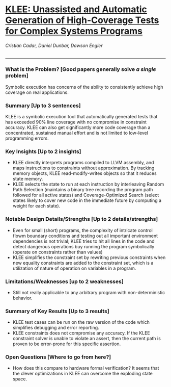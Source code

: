 # [KLEE: Unassisted and Automatic Generation of High-Coverage Tests for Complex Systems Programs](https://llvm.org/pubs/2008-12-OSDI-KLEE.pdf)

###### Cristian Cadar, Daniel Dunbar, Dawson Engler

---

### What is the Problem? [Good papers generally solve *a single* problem]

Symbolic execution has concerns of the ability to consistently achieve high coverage on real applications. 

### Summary [Up to 3 sentences]
KLEE is a symbolic execution tool that automatically generated tests that has exceeded 90% line coverage with no compromise in constraint accuracy. KLEE can also get significantly more code coverage than a concentrated, sustained manual effort and is not limited to low-level programming errors.

### Key Insights [Up to 2 insights]

- KLEE directly interprets programs compiled to LLVM assembly, and maps instructions to constraints without approximation. By tracking memory objects, KLEE read-modify-writes objects so that it reduces state memory.
- KLEE selects the state to run at each instruction by interleaving Random Path Selection (maintains a binary tree recording the program path followed for all active states) and Coverage-Optimized Search (select states likely to cover new code in the immediate future by computing a weight for each state).

### Notable Design Details/Strengths [Up to 2 details/strengths]

- Even for small (short) programs, the complexity of intricate control flowm boundary conditions and testing out all important environment dependencies is not trivial; KLEE tries to hit all lines in the code and detect dangerous operations buy running the program symbolically (operate on constraints rather than values)
- KLEE simplifies the constraint set by rewriting previous constraints when new equality constraints are added to the constraint set, which is a utilization of nature of operation on variables in a program.

### Limitations/Weaknesses [up to 2 weaknesses]

- Still not really applicable to any arbitrary program with non-deterministic behavior. 

### Summary of Key Results [Up to 3 results]

- KLEE test cases can be run on the raw version of the code which simplifies debugging and error reporting.
- KLEE constraints does not compromise any accuracy. If the KLEE constraint solver is unable to violate an assert, then the current path is proven to be error-prone for this specific assertion.

### Open Questions [Where to go from here?]

- How does this compare to hardware formal verification? It seems that the clever optimizations in KLEE can overcome the exploding state space.
